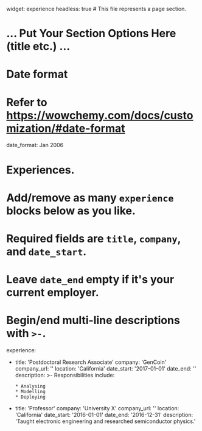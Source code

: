 widget: experience
headless: true  # This file represents a page section.

# ... Put Your Section Options Here (title etc.) ...

# Date format
#   Refer to https://wowchemy.com/docs/customization/#date-format
date_format: Jan 2006

# Experiences.
#   Add/remove as many `experience` blocks below as you like.
#   Required fields are `title`, `company`, and `date_start`.
#   Leave `date_end` empty if it's your current employer.
#   Begin/end multi-line descriptions with `>-`.
experience:
  - title: 'Postdoctoral Research Associate'
    company: 'GenCoin'
    company_url: ''
    location: 'California'
    date_start: '2017-01-01'
    date_end: ''
    description: >-
        Responsibilities include:
        
        * Analysing
        * Modelling
        * Deploying
                
  - title: 'Professor'
    company: 'University X'
    company_url: ''
    location: 'California'
    date_start: '2016-01-01'
    date_end: '2016-12-31'
    description: 'Taught electronic engineering and researched semiconductor physics.'
